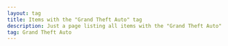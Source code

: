 ```yaml
---
layout: tag
title: Items with the "Grand Theft Auto" tag
description: Just a page listing all items with the "Grand Theft Auto" tag
tag: Grand Theft Auto
---
```

